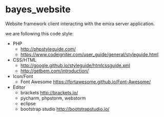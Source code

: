 # bayes_website
Website framework client interacting with the emira server application.
  
we are following this code style:  
- PHP  
  - http://phpstyleguide.com/
  - https://www.codeigniter.com/user_guide/general/styleguide.html
- CSS/HTML
  - http://google.github.io/styleguide/htmlcssguide.xml
  - http://getbem.com/introduction/
- Icon/Font
  - Font Awesome https://fortawesome.github.io/Font-Awesome/
- Editor
  - brackets http://brackets.io/
  - pycharm, phpstorm, webstorm
  - eclipse
  - bootstrap studio http://bootstrapstudio.io/
